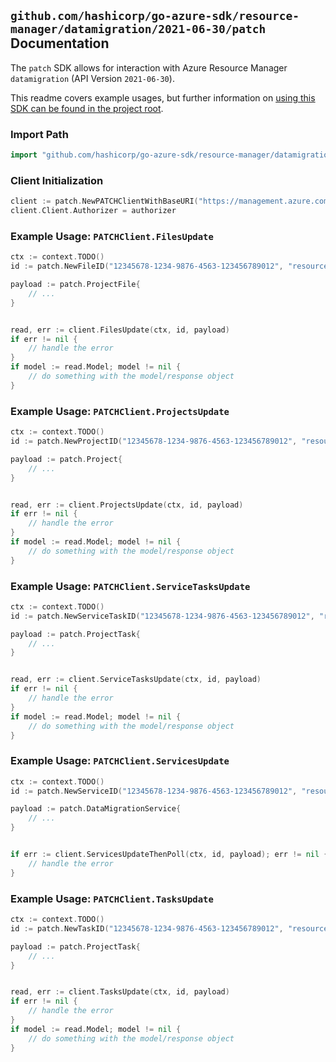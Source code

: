 
## `github.com/hashicorp/go-azure-sdk/resource-manager/datamigration/2021-06-30/patch` Documentation

The `patch` SDK allows for interaction with Azure Resource Manager `datamigration` (API Version `2021-06-30`).

This readme covers example usages, but further information on [using this SDK can be found in the project root](https://github.com/hashicorp/go-azure-sdk/tree/main/docs).

### Import Path

```go
import "github.com/hashicorp/go-azure-sdk/resource-manager/datamigration/2021-06-30/patch"
```


### Client Initialization

```go
client := patch.NewPATCHClientWithBaseURI("https://management.azure.com")
client.Client.Authorizer = authorizer
```


### Example Usage: `PATCHClient.FilesUpdate`

```go
ctx := context.TODO()
id := patch.NewFileID("12345678-1234-9876-4563-123456789012", "resourceGroupValue", "serviceValue", "projectValue", "fileValue")

payload := patch.ProjectFile{
	// ...
}


read, err := client.FilesUpdate(ctx, id, payload)
if err != nil {
	// handle the error
}
if model := read.Model; model != nil {
	// do something with the model/response object
}
```


### Example Usage: `PATCHClient.ProjectsUpdate`

```go
ctx := context.TODO()
id := patch.NewProjectID("12345678-1234-9876-4563-123456789012", "resourceGroupValue", "serviceValue", "projectValue")

payload := patch.Project{
	// ...
}


read, err := client.ProjectsUpdate(ctx, id, payload)
if err != nil {
	// handle the error
}
if model := read.Model; model != nil {
	// do something with the model/response object
}
```


### Example Usage: `PATCHClient.ServiceTasksUpdate`

```go
ctx := context.TODO()
id := patch.NewServiceTaskID("12345678-1234-9876-4563-123456789012", "resourceGroupValue", "serviceValue", "serviceTaskValue")

payload := patch.ProjectTask{
	// ...
}


read, err := client.ServiceTasksUpdate(ctx, id, payload)
if err != nil {
	// handle the error
}
if model := read.Model; model != nil {
	// do something with the model/response object
}
```


### Example Usage: `PATCHClient.ServicesUpdate`

```go
ctx := context.TODO()
id := patch.NewServiceID("12345678-1234-9876-4563-123456789012", "resourceGroupValue", "serviceValue")

payload := patch.DataMigrationService{
	// ...
}


if err := client.ServicesUpdateThenPoll(ctx, id, payload); err != nil {
	// handle the error
}
```


### Example Usage: `PATCHClient.TasksUpdate`

```go
ctx := context.TODO()
id := patch.NewTaskID("12345678-1234-9876-4563-123456789012", "resourceGroupValue", "serviceValue", "projectValue", "taskValue")

payload := patch.ProjectTask{
	// ...
}


read, err := client.TasksUpdate(ctx, id, payload)
if err != nil {
	// handle the error
}
if model := read.Model; model != nil {
	// do something with the model/response object
}
```
